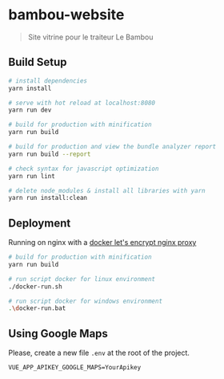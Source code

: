# bambou-website

> Site vitrine pour le traiteur Le Bambou

## Build Setup

``` bash
# install dependencies
yarn install

# serve with hot reload at localhost:8080
yarn run dev

# build for production with minification
yarn run build

# build for production and view the bundle analyzer report
yarn run build --report

# check syntax for javascript optimization
yarn run lint

# delete node_modules & install all libraries with yarn
yarn run install:clean
```
## Deployment

Running on nginx with a [docker let's encrypt nginx proxy](https://github.com/JrCs/docker-letsencrypt-nginx-proxy-companion/wiki/Basic-usage)

``` bash
# build for production with minification
yarn run build

# run script docker for linux environment
./docker-run.sh

# run script docker for windows environment
.\docker-run.bat
```

## Using Google Maps

Please, create a new file `.env` at the root of the project.
```dotenv
VUE_APP_APIKEY_GOOGLE_MAPS=YourApikey
```
